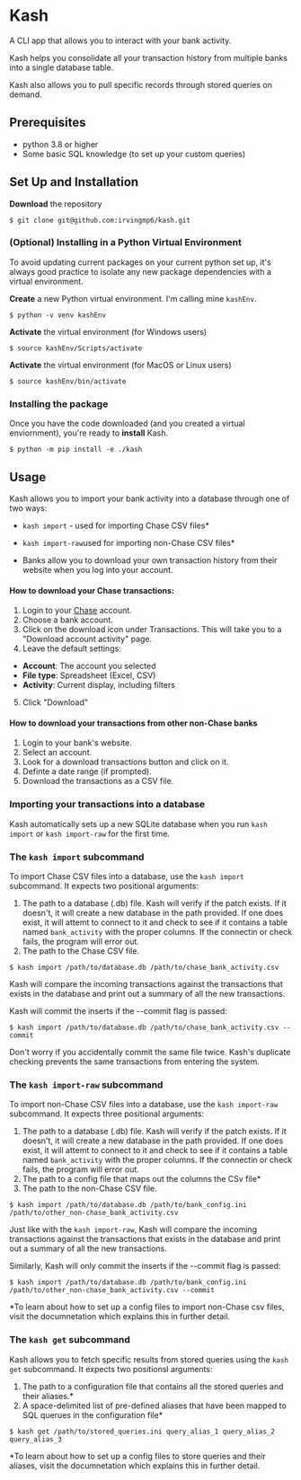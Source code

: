 # Kash
A CLI app that allows you to interact with your bank activity.

Kash helps you consolidate all your transaction history from multiple banks into a single database table.

Kash also allows you to pull specific records through stored queries on demand.

## Prerequisites
* python 3.8 or higher
* Some basic SQL knowledge (to set up your custom queries)

## Set Up and Installation
**Download** the repository
```
$ git clone git@github.com:irvingmp6/kash.git
```
### (Optional) Installing in a Python Virtual Environment
To avoid updating current packages on your current python set up, it's always good practice to isolate any new package dependencies with a virtual environment.

**Create** a new Python virtual environment. I'm calling mine `kashEnv`.
```
$ python -v venv kashEnv
```
**Activate** the virtual environment (for Windows users)
```
$ source kashEnv/Scripts/activate 
```
**Activate** the virtual environment (for MacOS or Linux users)
```
$ source kashEnv/bin/activate
```
### Installing the package
Once you have the code downloaded (and you created a virtual enviornment), you're ready to **install** Kash.
```
$ python -m pip install -e ./kash
```
## Usage
Kash allows you to import your bank activity into a database through one of two ways:
* `kash import` - used for importing Chase CSV files*
* `kash import-raw`used for importing non-Chase CSV files*

* Banks allow you to download your own transaction history from their website when you log into your account.
#### How to download your Chase transactions:
1. Login to your [Chase](https://secure.chase.com/web/auth/dashboard#/dashboard/index/index) account.
2. Choose a bank account.
3. Click on the download icon under Transactions. This will take you to a "Download account activity" page.
4. Leave the default settings: 
* **Account**: The account you selected
* **File type**: Spreadsheet (Excel, CSV)
* **Activity**: Current display, including filters
5. Click "Download"
#### How to download your transactions from other non-Chase banks
1. Login to your bank's website.
2. Select an account.
3. Look for a download transactions button and click on it.
4. Definte a date range (if prompted).
5. Download the transactions as a CSV file.
### Importing your transactions into a database
Kash automatically sets up a new SQLite database when you run `kash import` or `kash import-raw` for the first time.
### The `kash import` subcommand
To import Chase CSV files into a database, use the `kash import` subcommand. It expects two positional arguments:
1. The path to a database (.db) file. Kash will verify if the patch exists. If it doesn't, it will create a new database in the path provided. If one does exist, it will attemt to connect to it and check to see if it contains a table named `bank_activity` with the proper columns. If the connectin or check fails, the program will error out. 
2. The path to the Chase CSV file.
```
$ kash import /path/to/database.db /path/to/chase_bank_activity.csv
```
Kash will compare the incoming transactions against the transactions that exists in the database and print out a summary of all the new transactions.

Kash will commit the inserts if the --commit flag is passed:
```
$ kash import /path/to/database.db /path/to/chase_bank_activity.csv --commit
```
Don't worry if you accidentally commit the same file twice. Kash's duplicate checking prevents the same transactions from entering the system.
### The `kash import-raw` subcommand
To import non-Chase CSV files into a database, use the `kash import-raw` subcommand. It expects three positional arguments:
1. The path to a database (.db) file. Kash will verify if the patch exists. If it doesn't, it will create a new database in the path provided. If one does exist, it will attemt to connect to it and check to see if it contains a table named `bank_activity` with the proper columns. If the connectin or check fails, the program will error out. 
2. The path to a config file that maps out the columns the CSv file*
3. The path to the non-Chase CSV file.
```
$ kash import /path/to/database.db /path/to/bank_config.ini /path/to/other_non-chase_bank_activity.csv
```
Just like with the `kash import-raw`, Kash will compare the incoming transactions against the transactions that exists in the database and print out a summary of all the new transactions.

Similarly, Kash will only commit the inserts if the --commit flag is passed:
```
$ kash import /path/to/database.db /path/to/bank_config.ini /path/to/other_non-chase_bank_activity.csv --commit
```
*To learn about how to set up a config files to import non-Chase csv files, visit the documnetation which explains this in further detail.
### The `kash get` subcommand
Kash allows you to fetch specific results from stored queries using the `kash get` subcommand. It expects two positionsl arguments:
1. The path to a configuration file that contains all the stored queries and their aliases.* 
2. A space-delimited list of pre-defined aliases that have been mapped to SQL querues in the configuration file*
```
$ kash get /path/to/stored_queries.ini query_alias_1 query_alias_2 query_alias_3
```
*To learn about how to set up a config files to store queries and their aliases, visit the documnetation which explains this in further detail.
